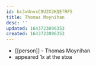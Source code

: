 ```yaml
---
id: bc3xUnvxC9U2X3KQEfRF5
title: Thomas Moynihan
desc: ''
updated: 1643723096353
created: 1643723096353
---
```



- [[person]] - Thomas Moynihan
- appeared 1x at the stoa
